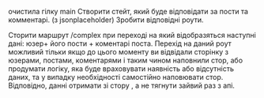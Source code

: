 очистила гілку main
Створити стейт, який буде відповідати за  пости та комментарі. (з jsonplaceholder)
Зробити відповідні роути.

Сторити маршрут /complex при переході на який відобразяться наступні дані: юзер+ його пости + коментарі поста.
Перехід на даний роут можливий тільки якщо до цього моменту ви відвідали сторінку з юзерами, постами, коментарями і таким чином наповнили стор, або продумати логіку, яка буде враховувати наявність або відсутність даних, та у випадку необхідності самостійно наповювати стор.
Відповідно, данні отримати зі стору , а не тягнути зайвий раз з апі.
